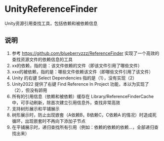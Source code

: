 # UnityReferenceFinder
Unity资源引用查找工具，包括依赖和被依赖信息
## 说明
1. 参考 https://github.com/blueberryzzz/ReferenceFinder 实现了一个高效的查找资源文件的依赖信息的工具
2. xx的依赖，指的是：该文件依赖的文件（即该文件引用了哪些文件）
3. xxx的被依赖，指的是：哪些文件依赖该文件（即哪些文件引用了该文件）
4. Unity 的右键 Select Dependencies 指的是（1），没有实现（2）
5. Unity2022 提供了右键 Find Reference In Project 功能，本以为实现了（2），但没有卵用
6. 所有的引用信息（依赖和被依赖）缓存在 Library/ReferenceFinderCache 中，可手动刷新，除首次建立引用信息外，查找非常高效
7. 支持树形展示和平铺展示
8. 树形展示时，防止出现嵌套（A依赖B，B依赖C，C依赖A 的情况）时造成死循环，出现嵌套时不再向下添加子节点
9. 在平铺展示时，递归查找所有引用（例如：依赖的依赖的依赖...，全部递归查找出来）

